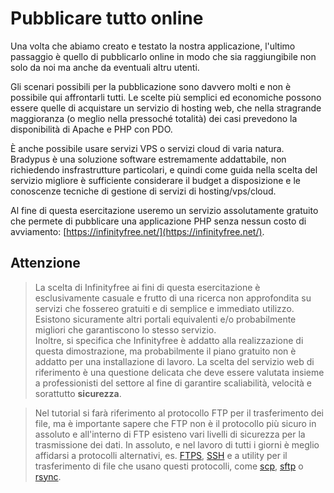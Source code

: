 # Pubblicare tutto online

Una volta che abiamo creato e testato la nostra applicazione,
l'ultimo passaggio è quello di pubblicarlo online
in modo che sia raggiungibile non solo da noi ma anche da eventuali altru utenti.

Gli scenari possibili per la pubblicazione sono davvero molti e non è
possibile qui affrontarli tutti. Le scelte più semplici ed economiche 
possono essere quelle di acquistare un servizio di hosting web, che nella
stragrande maggioranza (o meglio nella pressoché totalità) dei casi 
prevedono la disponibilità di Apache e PHP con PDO.

È anche possibile usare servizi VPS o servizi cloud di varia natura.
Bradypus è una soluzione software estremamente addattabile,
non richiedendo insfrastrutture particolari, e quindi come guida nella 
scelta del servizio migliore è sufficiente considerare il budget a disposizione
e le conoscenze tecniche di gestione di servizi di hosting/vps/cloud.

Al fine di questa esercitazione useremo un servizio assolutamente gratuito
che permete di pubblicare una applicazione PHP senza nessun costo di avviamento:
[https://infinityfree.net/](https://infinityfree.net/).

## Attenzione
> La scelta di Infinityfree ai fini di questa esercitazione
è esclusivamente casuale e frutto di una ricerca non approfondita
su servizi che fossereo gratuiti e di semplice e immediato utilizzo.
Esistono sicuramente altri portali equivalenti e/o probabilmente
migliori che garantiscono lo stesso servizio.  
Inoltre, si specifica che Infinityfree è addatto alla realizzazione
di questa dimostrazione, ma probabilmente il piano gratuito non è addatto
per una installazione di lavoro. La scelta del servizio web di riferimento
è una questione delicata che deve essere valutata insieme a professionisti
del settore al fine di garantire scaliabilità, velocità e sorattutto
**sicurezza**.

> Nel tutorial si farà riferimento al protocollo FTP per il trasferimento
dei file, ma è importante sapere che FTP non è il protocollo più sicuro
in assoluto e all'interno di FTP esisteno vari livelli di sicurezza per 
la trasmissione dei dati. In assoluto, e nel lavoro di tutti i giorni è 
meglio affidarsi a protocolli alternativi, es. 
[FTPS](https://en.wikipedia.org/wiki/FTPS),
[SSH](https://en.wikipedia.org/wiki/Secure_Shell) e a utility 
per il trasferimento di file che usano questi protocolli, come 
[scp](https://en.wikipedia.org/wiki/Secure_copy),
[sftp](https://en.wikipedia.org/wiki/SSH_File_Transfer_Protocol) o
[rsync](https://en.wikipedia.org/wiki/Rsync).
